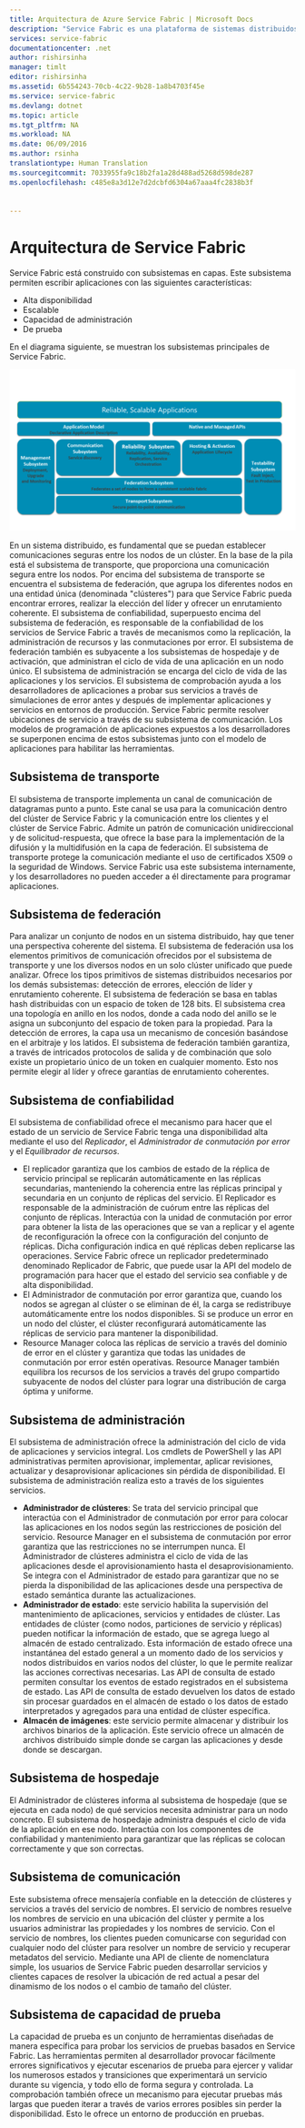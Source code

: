 ```yaml
---
title: Arquitectura de Azure Service Fabric | Microsoft Docs
description: "Service Fabric es una plataforma de sistemas distribuidos que se usa para crear aplicaciones escalables, confiables y fáciles de administrar para la nube. En este artículo se muestra la arquitectura de Service Fabric."
services: service-fabric
documentationcenter: .net
author: rishirsinha
manager: timlt
editor: rishirsinha
ms.assetid: 6b554243-70cb-4c22-9b28-1a8b4703f45e
ms.service: service-fabric
ms.devlang: dotnet
ms.topic: article
ms.tgt_pltfrm: NA
ms.workload: NA
ms.date: 06/09/2016
ms.author: rsinha
translationtype: Human Translation
ms.sourcegitcommit: 7033955fa9c18b2fa1a28d488ad5268d598de287
ms.openlocfilehash: c485e8a3d12e7d2dcbfd6304a67aaa4fc2838b3f


---
```

# <a name="service-fabric-architecture"></a>Arquitectura de Service Fabric
Service Fabric está construido con subsistemas en capas. Este subsistema permiten escribir aplicaciones con las siguientes características:

* Alta disponibilidad
* Escalable
* Capacidad de administración
* De prueba

En el diagrama siguiente, se muestran los subsistemas principales de Service Fabric.

![Diagrama de la arquitectura de Service Fabric](media/service-fabric-architecture/service-fabric-architecture.png)

En un sistema distribuido, es fundamental que se puedan establecer comunicaciones seguras entre los nodos de un clúster. En la base de la pila está el subsistema de transporte, que proporciona una comunicación segura entre los nodos. Por encima del subsistema de transporte se encuentra el subsistema de federación, que agrupa los diferentes nodos en una entidad única (denominada "clústeres") para que Service Fabric pueda encontrar errores, realizar la elección del líder y ofrecer un enrutamiento coherente. El subsistema de confiabilidad, superpuesto encima del subsistema de federación, es responsable de la confiabilidad de los servicios de Service Fabric a través de mecanismos como la replicación, la administración de recursos y las conmutaciones por error. El subsistema de federación también es subyacente a los subsistemas de hospedaje y de activación, que administran el ciclo de vida de una aplicación en un nodo único. El subsistema de administración se encarga del ciclo de vida de las aplicaciones y los servicios. El subsistema de comprobación ayuda a los desarrolladores de aplicaciones a probar sus servicios a través de simulaciones de error antes y después de implementar aplicaciones y servicios en entornos de producción. Service Fabric permite resolver ubicaciones de servicio a través de su subsistema de comunicación. Los modelos de programación de aplicaciones expuestos a los desarrolladores se superponen encima de estos subsistemas junto con el modelo de aplicaciones para habilitar las herramientas.

## <a name="transport-subsystem"></a>Subsistema de transporte
El subsistema de transporte implementa un canal de comunicación de datagramas punto a punto. Este canal se usa para la comunicación dentro del clúster de Service Fabric y la comunicación entre los clientes y el clúster de Service Fabric. Admite un patrón de comunicación unidireccional y de solicitud-respuesta, que ofrece la base para la implementación de la difusión y la multidifusión en la capa de federación. El subsistema de transporte protege la comunicación mediante el uso de certificados X509 o la seguridad de Windows. Service Fabric usa este subsistema internamente, y los desarrolladores no pueden acceder a él directamente para programar aplicaciones.

## <a name="federation-subsystem"></a>Subsistema de federación
Para analizar un conjunto de nodos en un sistema distribuido, hay que tener una perspectiva coherente del sistema. El subsistema de federación usa los elementos primitivos de comunicación ofrecidos por el subsistema de transporte y une los diversos nodos en un solo clúster unificado que puede analizar. Ofrece los tipos primitivos de sistemas distribuidos necesarios por los demás subsistemas: detección de errores, elección de líder y enrutamiento coherente. El subsistema de federación se basa en tablas hash distribuidas con un espacio de token de 128 bits. El subsistema crea una topología en anillo en los nodos, donde a cada nodo del anillo se le asigna un subconjunto del espacio de token para la propiedad. Para la detección de errores, la capa usa un mecanismo de concesión basándose en el arbitraje y los latidos. El subsistema de federación también garantiza, a través de intricados protocolos de salida y de combinación que solo existe un propietario único de un token en cualquier momento. Esto nos permite elegir al líder y ofrece garantías de enrutamiento coherentes.

## <a name="reliability-subsystem"></a>Subsistema de confiabilidad
El subsistema de confiabilidad ofrece el mecanismo para hacer que el estado de un servicio de Service Fabric tenga una disponibilidad alta mediante el uso del *Replicador*, el *Administrador de conmutación por error* y el *Equilibrador de recursos*.

* El replicador garantiza que los cambios de estado de la réplica de servicio principal se replicarán automáticamente en las réplicas secundarias, manteniendo la coherencia entre las réplicas principal y secundaria en un conjunto de réplicas del servicio. El Replicador es responsable de la administración de cuórum entre las réplicas del conjunto de réplicas. Interactúa con la unidad de conmutación por error para obtener la lista de las operaciones que se van a replicar y el agente de reconfiguración la ofrece con la configuración del conjunto de réplicas. Dicha configuración indica en qué réplicas deben replicarse las operaciones. Service Fabric ofrece un replicador predeterminado denominado Replicador de Fabric, que puede usar la API del modelo de programación para hacer que el estado del servicio sea confiable y de alta disponibilidad.
* El Administrador de conmutación por error garantiza que, cuando los nodos se agregan al clúster o se eliminan de él, la carga se redistribuye automáticamente entre los nodos disponibles. Si se produce un error en un nodo del clúster, el clúster reconfigurará automáticamente las réplicas de servicio para mantener la disponibilidad.
* Resource Manager coloca las réplicas de servicio a través del dominio de error en el clúster y garantiza que todas las unidades de conmutación por error estén operativas. Resource Manager también equilibra los recursos de los servicios a través del grupo compartido subyacente de nodos del clúster para lograr una distribución de carga óptima y uniforme.

## <a name="management-subsystem"></a>Subsistema de administración
El subsistema de administración ofrece la administración del ciclo de vida de aplicaciones y servicios integral. Los cmdlets de PowerShell y las API administrativas permiten aprovisionar, implementar, aplicar revisiones, actualizar y desaprovisionar aplicaciones sin pérdida de disponibilidad. El subsistema de administración realiza esto a través de los siguientes servicios.

* **Administrador de clústeres**: Se trata del servicio principal que interactúa con el Administrador de conmutación por error para colocar las aplicaciones en los nodos según las restricciones de posición del servicio. Resource Manager en el subsistema de conmutación por error garantiza que las restricciones no se interrumpen nunca. El Administrador de clústeres administra el ciclo de vida de las aplicaciones desde el aprovisionamiento hasta el desaprovisionamiento. Se integra con el Administrador de estado para garantizar que no se pierda la disponibilidad de las aplicaciones desde una perspectiva de estado semántica durante las actualizaciones.
* **Administrador de estado**: este servicio habilita la supervisión del mantenimiento de aplicaciones, servicios y entidades de clúster. Las entidades de clúster (como nodos, particiones de servicio y réplicas) pueden notificar la información de estado, que se agrega luego al almacén de estado centralizado. Esta información de estado ofrece una instantánea del estado general a un momento dado de los servicios y nodos distribuidos en varios nodos del clúster, lo que le permite realizar las acciones correctivas necesarias. Las API de consulta de estado permiten consultar los eventos de estado registrados en el subsistema de estado. Las API de consulta de estado devuelven los datos de estado sin procesar guardados en el almacén de estado o los datos de estado interpretados y agregados para una entidad de clúster específica.
* **Almacén de imágenes**: este servicio permite almacenar y distribuir los archivos binarios de la aplicación. Este servicio ofrece un almacén de archivos distribuido simple donde se cargan las aplicaciones y desde donde se descargan.

## <a name="hosting-subsystem"></a>Subsistema de hospedaje
El Administrador de clústeres informa al subsistema de hospedaje (que se ejecuta en cada nodo) de qué servicios necesita administrar para un nodo concreto. El subsistema de hospedaje administra después el ciclo de vida de la aplicación en ese nodo. Interactúa con los componentes de confiabilidad y mantenimiento para garantizar que las réplicas se colocan correctamente y que son correctas.

## <a name="communication-subsystem"></a>Subsistema de comunicación
Este subsistema ofrece mensajería confiable en la detección de clústeres y servicios a través del servicio de nombres. El servicio de nombres resuelve los nombres de servicio en una ubicación del clúster y permite a los usuarios administrar las propiedades y los nombres de servicio. Con el servicio de nombres, los clientes pueden comunicarse con seguridad con cualquier nodo del clúster para resolver un nombre de servicio y recuperar metadatos del servicio. Mediante una API de cliente de nomenclatura simple, los usuarios de Service Fabric pueden desarrollar servicios y clientes capaces de resolver la ubicación de red actual a pesar del dinamismo de los nodos o el cambio de tamaño del clúster.

## <a name="testability-subsystem"></a>Subsistema de capacidad de prueba
La capacidad de prueba es un conjunto de herramientas diseñadas de manera específica para probar los servicios de pruebas basados en Service Fabric. Las herramientas permiten al desarrollador provocar fácilmente errores significativos y ejecutar escenarios de prueba para ejercer y validar los numerosos estados y transiciones que experimentará un servicio durante su vigencia, y todo ello de forma segura y controlada. La comprobación también ofrece un mecanismo para ejecutar pruebas más largas que pueden iterar a través de varios errores posibles sin perder la disponibilidad. Esto le ofrece un entorno de producción en pruebas.




<!--HONumber=Jan17_HO4-->


